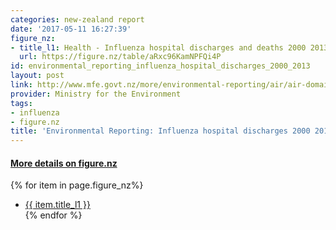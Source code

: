 ```yaml
---
categories: new-zealand report
date: '2017-05-11 16:27:39'
figure_nz:
- title_l1: Health - Influenza hospital discharges and deaths 2000 2013
  url: https://figure.nz/table/aRxc96KamNPFQi4P
id: environmental_reporting_influenza_hospital_discharges_2000_2013
layout: post
link: http://www.mfe.govt.nz/more/environmental-reporting/air/air-domain-report-2014/data-and-supporting-information/data-files
provider: Ministry for the Environment
tags:
- influenza
- figure.nz
title: 'Environmental Reporting: Influenza hospital discharges 2000 2013'
---
```


<h4><u> More details on figure.nz</u></h4>
{% for item in page.figure_nz%}
<ul class="post-list-l2">
    <li><a href="{{ item.url }}">{{ item.title_l1 }}</a></li>
{% endfor %}
</ul>